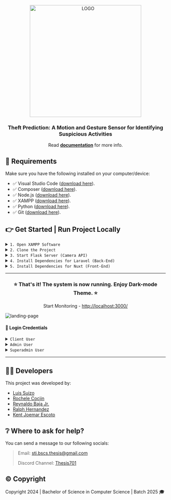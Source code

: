 <div align="center">
  <br />
    <img src="https://drive.google.com/uc?export=view&id=1W2QKxaTIvY17qPVfIZuYhuUroqIhTSP7" alt="LOGO" width="350" />
  <br />

  <h3 align="center">Theft Prediction: A Motion and Gesture Sensor for Identifying Suspicious Activities</h3>

  <div align="center">
    Read 
    <a href="https://drive.google.com/file/d/13JfqGKbeYx3t3D2HC0iH9tSk4r64igUF/view?usp=sharing" target="_blank"><b>documentation</b></a> for more info.
  </div>
</div>

## 📂 Requirements
Make sure you have the following installed on your computer/device:
- ✅ Visual Studio Code ([download here](https://code.visualstudio.com/)).
- ✅ Composer ([download here](https://getcomposer.org/)).
- ✅ Node.js ([download here](https://nodejs.org/en)).
- ✅ XAMPP ([download here](https://www.apachefriends.org/)).
- ✅ Python ([download here](https://www.python.org/downloads/)).
- ✅ Git ([download here](https://git-scm.com/downloads)).

## 👉 Get Started | Run Project Locally

<details>
<summary><code>1. Open XAMPP Software</code></summary>

  > Choose these modules to start:
  > 
  > ![xampp](https://drive.google.com/uc?export=view&id=1MaZx_BNTGF825tGRqm4aav16ggfK3gMp)
  > 
  > After that, click **Admin** action in **MySQL** module.
  >
  > If the window appears as shown in the browser, proceed to the next step.
  >
  > ![phpmyadmin](https://drive.google.com/uc?export=view&id=1eWiUBuPAoPiUPQTM8rTGlCcvTxMKCDrZ)
</details>

<details>
<summary><code>2. Clone the Project</code></summary>

  > **In your Desktop, open a command prompt of your choice (git bash, cmd, or any)**
  > ```bash
  > git clone https://link-to-project
  > cd project-name
  > ```
  > Open folder to VS Code
  > ```bash
  > code .
  > ```
</details>

<details>
<summary><code>3. Start Flask Server (Camera API)</code></summary>

  > **Open a terminal inside VS Code**
  > Go to ALGORITHM folder
  > ```bash
  > cd algorithm
  > ```
  > Install modules
  > ```bash
  > pip install 'C:\{**your-download-directory**}\requirements.txt'
  > ```
  > Load the motions and Start the Server 
  > ```bash
  > python app.py
  > ```
</details>

<details>
<summary><code>4. Install Dependencies for Laravel (Back-End)</code></summary>

  > **Open another terminal inside VS Code**
  > Go to API folder
  > ```bash
  > cd api
  > ```
  > Install modules
  > ```bash
  > composer install
  > ```
  > Copy the .env file
  > ```bash
  > cp .env.example .env
  > ```
  > Generate application key
  > ```bash
  > php artisan key:generate
  > ```
  > **Migrate**, **Seed** all tables and type 'yes' to create **Database**
  > ```bash
  > php artisan migrate --seed
  > ```
  > Run the server
  > ```bash
  > php artisan serve
  > ```
</details>

<details>
<summary><code>5. Install Dependencies for Nuxt (Front-End)</code></summary>

  > **Open another terminal inside VS Code**
  > Go to VIEW folder
  > ```bash
  > cd view
  > ```
  > Install modules
  > ```bash
  > npm install
  > ```
  > Fix compatibilities
  > ```bash
  > npm audit fix
  >```
 > Run the server
  > ```bash
  > npm run dev
  > ```
</details>

<hr />

<div align="center">
  <h3 align="center">⭐ That's it! The system is now running. Enjoy Dark-mode Theme. ⭐</h3>

  <p>Start Monitoring - <a href="http://localhost:3000/" target="_blank">http://localhost:3000/</a></p>
</div>

![landing-page](https://drive.google.com/uc?export=view&id=17uKbu88C3i3U5fEAU_o6aHezuaVQSuxZ)

<h4>🔑 Login Credentials</h4>

<details>
<summary><code>Client User</code></summary>
username: client
password: client123
</details>

<details>
<summary><code>Admin User</code></summary>
username: admin
password: admin123
</details>

<details>
<summary><code>Superadmin User</code></summary>
username: superadmin
password: superadmin123
</details>

<hr />

## 🧑‍💻 Developers
This project was developed by:
- [Luis Suizo](https://github.com/evander092002)
- [Rochele Cocjin](https://github.com/iochel)
- [Reynaldo Baja Jr.](https://github.com/rey-cloud)
- [Ralph Hernandez](https://github.com/yourboiralph)
- [Kent Joemar Escoto](https://github.com/KJLEscoto)

## ❔ Where to ask for help?
You can send a message to our following socials:
> Email: sti.bscs.thesis@gmail.com
>
> Discord Channel: [Thesis701](https://discord.gg/CBUbE33zPF)

## ©️ Copyright
Copyright 2024 | Bachelor of Science in Computer Science | Batch 2025 🎓


